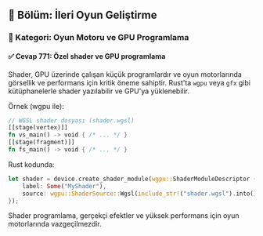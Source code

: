 ## 📘 Bölüm: İleri Oyun Geliştirme
### 🔹 Kategori: Oyun Motoru ve GPU Programlama
#### ✅ Cevap 771: Özel shader ve GPU programlama

Shader, GPU üzerinde çalışan küçük programlardır ve oyun motorlarında görsellik ve performans için kritik öneme sahiptir. Rust'ta `wgpu` veya `gfx` gibi kütüphanelerle shader yazılabilir ve GPU'ya yüklenebilir.

Örnek (wgpu ile):
```rust
// WGSL shader dosyası (shader.wgsl)
[[stage(vertex)]]
fn vs_main() -> void { /* ... */ }
[[stage(fragment)]]
fn fs_main() -> void { /* ... */ }
```
Rust kodunda:
```rust
let shader = device.create_shader_module(wgpu::ShaderModuleDescriptor {
    label: Some("MyShader"),
    source: wgpu::ShaderSource::Wgsl(include_str!("shader.wgsl").into()),
});
```
Shader programlama, gerçekçi efektler ve yüksek performans için oyun motorlarında vazgeçilmezdir.
